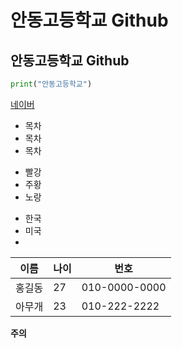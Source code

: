 # 안동고등학교 Github
## 안동고등학교 Github

```python
print("안동고등학교")
```
[네이버](www.naver.com)

* 목차
 * 목차
  * 목차

+ 빨강
 + 주황
  + 노랑

- 한국
 - 미국
  - 

이름 | 나이 | 번호
---|---|---|
홍길동|27|010-0000-0000
아무개|23|010-222-2222


**주의**
